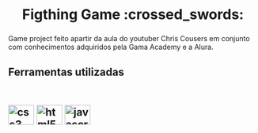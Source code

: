 <h1 align="center">Figthing Game :crossed_swords: </h1>

###

<p> Game project feito apartir da aula do youtuber Chris Cousers em conjunto com conhecimentos adquiridos pela Gama Academy e a Alura. </p>

###

<h2> Ferramentas utilizadas <h2>

 <br>
<img src="https://cdn.jsdelivr.net/gh/devicons/devicon/icons/css3/css3-original.svg" height="40" width="52" alt="css3 logo"  />
  <img src="https://cdn.jsdelivr.net/gh/devicons/devicon/icons/html5/html5-original.svg" height="40" width="52" alt="html5 logo"  />
  <img src="https://cdn.jsdelivr.net/gh/devicons/devicon/icons/javascript/javascript-original.svg" height="40" width="52" alt="javascript logo"  />
